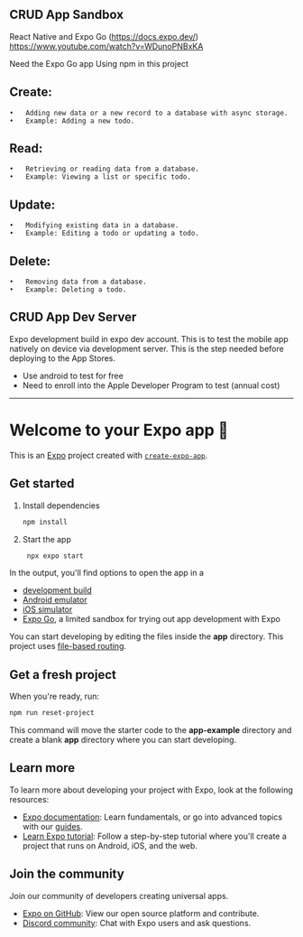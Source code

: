 ## CRUD App Sandbox
React Native and Expo Go (https://docs.expo.dev/) 
https://www.youtube.com/watch?v=WDunoPNBxKA

Need the Expo Go app
Using npm in this project

## Create:
	•	Adding new data or a new record to a database with async storage.
	•	Example: Adding a new todo.
## Read:
	•	Retrieving or reading data from a database.
	•	Example: Viewing a list or specific todo.
## Update:
	•	Modifying existing data in a database.
	•	Example: Editing a todo or updating a todo.
## Delete:
	•	Removing data from a database.
	•	Example: Deleting a todo.


## CRUD App Dev Server
Expo development build in expo dev account.
This is to test the mobile app natively on device via development server.
This is the step needed before deploying to the App Stores.

- Use android to test for free
- Need to enroll into the Apple Developer Program to test (annual cost)

-------------------------------

# Welcome to your Expo app 👋

This is an [Expo](https://expo.dev) project created with [`create-expo-app`](https://www.npmjs.com/package/create-expo-app).

## Get started

1. Install dependencies

   ```bash
   npm install
   ```

2. Start the app

   ```bash
    npx expo start
   ```

In the output, you'll find options to open the app in a

- [development build](https://docs.expo.dev/develop/development-builds/introduction/)
- [Android emulator](https://docs.expo.dev/workflow/android-studio-emulator/)
- [iOS simulator](https://docs.expo.dev/workflow/ios-simulator/)
- [Expo Go](https://expo.dev/go), a limited sandbox for trying out app development with Expo

You can start developing by editing the files inside the **app** directory. This project uses [file-based routing](https://docs.expo.dev/router/introduction).

## Get a fresh project

When you're ready, run:

```bash
npm run reset-project
```

This command will move the starter code to the **app-example** directory and create a blank **app** directory where you can start developing.

## Learn more

To learn more about developing your project with Expo, look at the following resources:

- [Expo documentation](https://docs.expo.dev/): Learn fundamentals, or go into advanced topics with our [guides](https://docs.expo.dev/guides).
- [Learn Expo tutorial](https://docs.expo.dev/tutorial/introduction/): Follow a step-by-step tutorial where you'll create a project that runs on Android, iOS, and the web.

## Join the community

Join our community of developers creating universal apps.

- [Expo on GitHub](https://github.com/expo/expo): View our open source platform and contribute.
- [Discord community](https://chat.expo.dev): Chat with Expo users and ask questions.
